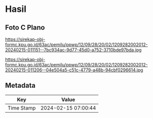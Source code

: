 # Hasil

## Foto C Plano

https://sirekap-obj-formc.kpu.go.id/63ac/pemilu/ppwp/12/09/28/20/02/1209282002012-20240215-011151--7bc934ac-9d77-45d0-a752-3710bde97bda.jpg

https://sirekap-obj-formc.kpu.go.id/63ac/pemilu/ppwp/12/09/28/20/02/1209282002012-20240215-011206--04e504a5-c51c-4779-a48b-94cbf0296614.jpg


## Metadata

| Key        | Value               |
| ---------- | ------------------- |
| Time Stamp | 2024-02-15 07:00:44 |



